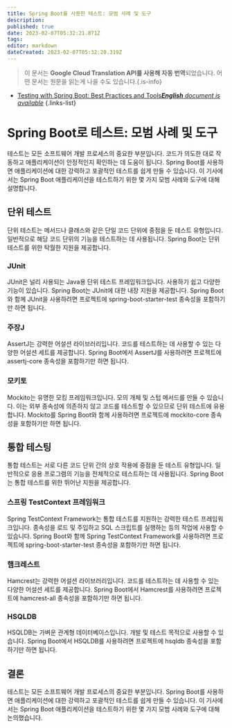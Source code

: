 ```yaml
---
title: Spring Boot를 사용한 테스트: 모범 사례 및 도구
description: 
published: true
date: 2023-02-07T05:32:21.871Z
tags: 
editor: markdown
dateCreated: 2023-02-07T05:32:20.319Z
---
```


> 이 문서는 **Google Cloud Translation API를 사용해 자동 번역**되었습니다.
어떤 문서는 원문을 읽는게 나을 수도 있습니다.{.is-info}



- [Testing with Spring Boot: Best Practices and Tools***English** document is available*](/en/Knowledge-base/Spring-Boot/testing-with-spring-boot-best-practices-and-tools)
{.links-list}


# Spring Boot로 테스트: 모범 사례 및 도구

테스트는 모든 소프트웨어 개발 프로세스의 중요한 부분입니다. 코드가 의도한 대로 작동하고 애플리케이션이 안정적인지 확인하는 데 도움이 됩니다. Spring Boot를 사용하면 애플리케이션에 대한 강력하고 포괄적인 테스트를 쉽게 만들 수 있습니다. 이 기사에서는 Spring Boot 애플리케이션을 테스트하기 위한 몇 가지 모범 사례와 도구에 대해 설명합니다.

## 단위 테스트

단위 테스트는 메서드나 클래스와 같은 단일 코드 단위에 중점을 둔 테스트 유형입니다. 일반적으로 해당 코드 단위의 기능을 테스트하는 데 사용됩니다. Spring Boot는 단위 테스트를 위한 탁월한 지원을 제공합니다.

### JUnit

JUnit은 널리 사용되는 Java용 단위 테스트 프레임워크입니다. 사용하기 쉽고 다양한 기능이 있습니다. Spring Boot는 JUnit에 대한 내장 지원을 제공합니다. Spring Boot와 함께 JUnit을 사용하려면 프로젝트에 spring-boot-starter-test 종속성을 포함하기만 하면 됩니다.

### 주장J

AssertJ는 강력한 어설션 라이브러리입니다. 코드를 테스트하는 데 사용할 수 있는 다양한 어설션 세트를 제공합니다. Spring Boot에서 AssertJ를 사용하려면 프로젝트에 assertj-core 종속성을 포함하기만 하면 됩니다.

### 모키토

Mockito는 유명한 모킹 프레임워크입니다. 모의 개체 및 스텁 메서드를 만들 수 있습니다. 이는 외부 종속성에 의존하지 않고 코드를 테스트할 수 있으므로 단위 테스트에 유용합니다. Mockito를 Spring Boot와 함께 사용하려면 프로젝트에 mockito-core 종속성을 포함하기만 하면 됩니다.

## 통합 테스팅

통합 테스트는 서로 다른 코드 단위 간의 상호 작용에 중점을 둔 테스트 유형입니다. 일반적으로 응용 프로그램의 기능을 전체적으로 테스트하는 데 사용됩니다. Spring Boot는 통합 테스트를 위한 뛰어난 지원을 제공합니다.

### 스프링 TestContext 프레임워크

Spring TestContext Framework는 통합 테스트를 지원하는 강력한 테스트 프레임워크입니다. 종속성을 로드 및 주입하고 SQL 스크립트를 실행하는 등의 작업에 사용할 수 있습니다. Spring Boot와 함께 Spring TestContext Framework를 사용하려면 프로젝트에 spring-boot-starter-test 종속성을 포함하기만 하면 됩니다.

### 햄크레스트

Hamcrest는 강력한 어설션 라이브러리입니다. 코드를 테스트하는 데 사용할 수 있는 다양한 어설션 세트를 제공합니다. Spring Boot에서 Hamcrest를 사용하려면 프로젝트에 hamcrest-all 종속성을 포함하기만 하면 됩니다.

### HSQLDB

HSQLDB는 가벼운 관계형 데이터베이스입니다. 개발 및 테스트 목적으로 사용할 수 있습니다. Spring Boot에서 HSQLDB를 사용하려면 프로젝트에 hsqldb 종속성을 포함하기만 하면 됩니다.

## 결론

테스트는 모든 소프트웨어 개발 프로세스의 중요한 부분입니다. Spring Boot를 사용하면 애플리케이션에 대한 강력하고 포괄적인 테스트를 쉽게 만들 수 있습니다. 이 기사에서는 Spring Boot 애플리케이션을 테스트하기 위한 몇 가지 모범 사례와 도구에 대해 논의했습니다.